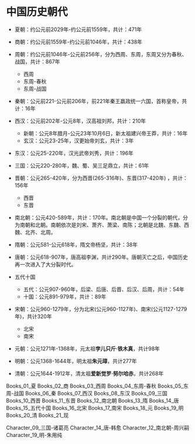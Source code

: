 # 中国历史朝代

- 夏朝：约公元前2029年-约公元前1559年，共计：471年
- 商朝：约公元前1559年-约公元前1046年，共计：438年
- 周朝：约公元前1046年-公元前256年，分为西周、东周，东周又分为春秋、战国，共计：867年
  - 西周
  - 东周-春秋
  - 东周-战国
- 秦朝：公元前221-公元前206年，前221年秦王嬴政统一六国，首称皇帝，共计：16年
- 西汉：公元前202年-公元8年，汉高祖刘邦，共计：210年
  - 新朝：公元8年腊月-公元23年10月6日，新太祖建兴帝王莽，共计：16年
  - 玄汉：公元23-25年，汉更始帝刘玄，共计：3年
- 东汉：公元25-220年，汉光武帝刘秀，共计：196年
- 三国：公元220-280年，魏、蜀、吴三足鼎立，共计：61年
- 晋朝：公元265-420年，分为西晋(265-316年)、东晋(317-420年) ，共计：156年
  - 西晋
  - 东晋
- 南北朝：公元420-589年，共计：170年。南北朝是中国一个分裂的朝代，分为南朝和北朝。南朝依次是刘宋、萧齐、萧梁、南陈；北朝是北魏、东魏、西魏、北齐、北周。

- 隋朝：公元581-公元618年，隋文帝杨坚，共计：38年
- 唐朝：公元618-907年，唐高祖李渊，共计290年。唐朝灭亡之后，中国历史再一次进入了大分裂时代。
- 五代十国
  - 五代：公元907-960年，后梁、后唐、后晋、后汉、后周，共计：54年
  - 十国：公元891-979年，共计：89年
- 宋朝：公元960-1279年，分为北宋(公元960-1127年)、南宋(公元1127-1279年)，共计320年
  - 北宋
  - 南宋
- 元朝：公元1271年-1368年，元太祖**孛儿只斤·铁木真**，共计98年
- 明朝：公元1368-1644年，明太祖**朱元璋**，共计277年
- 清朝：公元1644-1912年，清太祖**爱新觉罗·努尔哈赤**，共计268年

Books_01_夏
Books_02_商
Books_03_西周
Books_04_东周-春秋
Books_05_东周-战国
Books_06_秦
Books_07_西汉
Books_08_东汉
Books_09_三国
Books_10_西晋
Books_11_东晋
Books_12_南北朝
Books_13_隋
Books_14_唐
Books_15_五代十国
Books_16_北宋
Books_17_南宋
Books_18_元
Books_19_明
Books_20_清
Books_21_现

Character_09_三国-诸葛亮
Character_14_唐-韩愈
Character_12_南北朝-周兴嗣
Character_19_明-朱用纯

